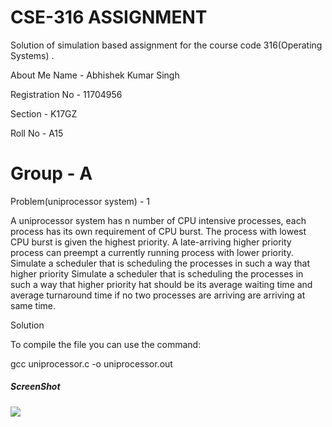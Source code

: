 # CSE-316 ASSIGNMENT
Solution of simulation based assignment for the course code 316(Operating Systems) .

About Me
Name - Abhishek Kumar Singh

Registration No - 11704956

Section - K17GZ

Roll No - A15

# Group - A

Problem(uniprocessor system) - 1

A uniprocessor system has n number of CPU intensive processes, each process has its own requirement of CPU burst. The process with lowest CPU burst is given the highest priority. A late-arriving higher priority process can preempt a currently running process with lower priority. Simulate a scheduler that is scheduling the processes in such a way that higher priority Simulate a scheduler that is scheduling the processes in such a way that higher priority hat should be its average waiting time and average turnaround time if no two processes are arriving are arriving at same time. 

Solution

To compile the file you can use the command:

gcc uniprocessor.c -o uniprocessor.out

##### ScreenShot
![](https://i.imgur.com/soB1FI9.png)




